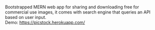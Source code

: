 Bootstrapped MERN web app for sharing and downloading free for commercial use images, it comes with search engine that queries an API based on user input. <br/>
Demo: https://picstock.herokuapp.com/
